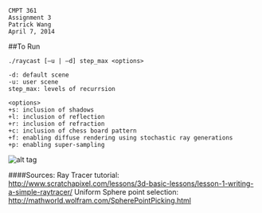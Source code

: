 ```
CMPT 361
Assignment 3
Patrick Wang
April 7, 2014
```

##To Run
```
./raycast [–u | –d] step_max <options>

-d: default scene
-u: user scene
step_max: levels of recurrsion

<options>
+s: inclusion of shadows
+l: inclusion of reflection
+r: inclusion of refraction
+c: inclusion of chess board pattern
+f: enabling diffuse rendering using stochastic ray generations
+p: enabling super-sampling
```

![alt tag](https://raw.github.com/pwa24/RayCast/master/mine.bmp)

####Sources:
Ray Tracer tutorial: http://www.scratchapixel.com/lessons/3d-basic-lessons/lesson-1-writing-a-simple-raytracer/
Uniform Sphere point selection: http://mathworld.wolfram.com/SpherePointPicking.html
